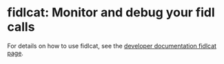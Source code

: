 # fidlcat: Monitor and debug your fidl calls

For details on how to use fidlcat, see the [developer documentation fidlcat
page](/docs/development/fidl_inspecting/README.md).
